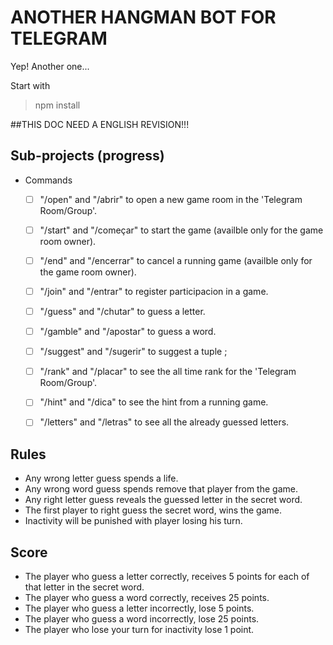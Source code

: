 # ANOTHER HANGMAN BOT FOR TELEGRAM
Yep! Another one...

Start with
> npm install

##THIS DOC NEED A ENGLISH REVISION!!!

## Sub-projects (progress)
* Commands
	* [ ] "/open" and "/abrir" to open a new game room in the 'Telegram Room/Group'.
	* [ ] "/start" and "/começar" to start the game (availble only for the game room owner).
	* [ ] "/end" and "/encerrar" to cancel a running game (availble only for the game room owner).
	* [ ] "/join" and "/entrar" to register participacion in a game.
	* [ ] "/guess" and "/chutar" to guess a letter.
	* [ ] "/gamble" and "/apostar" to guess a word.
	* [ ] "/suggest" and "/sugerir" to suggest a tuple <word>;<hint>
	* [ ] "/rank" and "/placar" to see the all time rank for the 'Telegram Room/Group'.
	* [ ] "/hint" and "/dica" to see the hint from a running game.
	* [ ] "/letters" and "/letras" to see all the already guessed letters.


## Rules
* Any wrong letter guess spends a life.
* Any wrong word guess spends remove that player from the game.
* Any right letter guess reveals the guessed letter in the secret word.
* The first player to right guess the secret word, wins the game.
* Inactivity will be punished with player losing his turn.

## Score
* The player who guess a letter correctly, receives 5 points for each of that letter in the secret word.
* The player who guess a word correctly, receives 25 points.
* The player who guess a letter incorrectly, lose 5 points.
* The player who guess a word incorrectly, lose 25 points.
* The player who lose your turn for inactivity lose 1 point.